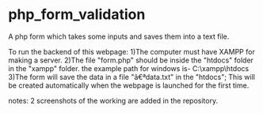 # php_form_validation
A php form which takes some inputs and saves them into a text file.

To run the backend of this webpage:
1)The computer must have XAMPP for making a server.
2)The file "form.php" should be inside the "htdocs" folder in the "xampp" folder.
        the example path for windows is-      C:\xampp\htdocs\
3)The form will save the data in a file "â€ªdata.txt" in the "htdocs"; This will be created automatically when the webpage is launched for the first time.

notes:
2 screenshots of the working are added in the repository.
